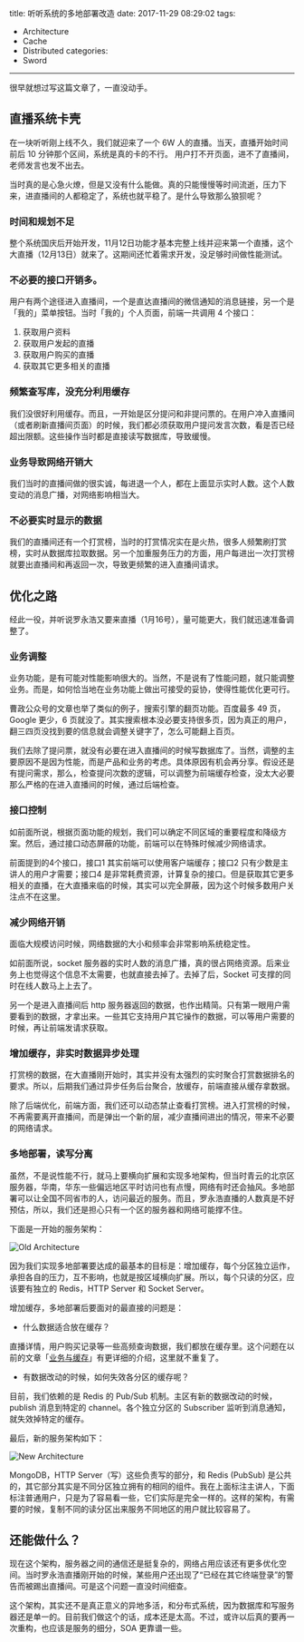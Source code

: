title: 听听系统的多地部署改造
date: 2017-11-29 08:29:02
tags:
  - Architecture
  - Cache
  - Distributed
categories:
  - Sword
---

很早就想过写这篇文章了，一直没动手。  

## 直播系统卡壳

在一块听听刚上线不久，我们就迎来了一个 6W 人的直播。当天，直播开始时间前后 10 分钟那个区间，系统是真的卡的不行。  用户打不开页面，进不了直播间，老师发言也发不出去。  

当时真的是心急火燎，但是又没有什么能做。真的只能慢慢等时间流逝，压力下来，进直播间的人都稳定了，系统也就平稳了。是什么导致那么狼狈呢？  

### 时间和规划不足  

整个系统国庆后开始开发，11月12日功能才基本完整上线并迎来第一个直播，这个大直播（12月13日）就来了。这期间还忙着需求开发，没足够时间做性能测试。  

### 不必要的接口开销多。  

用户有两个途径进入直播间，一个是直达直播间的微信通知的消息链接，另一个是「我的」菜单按钮。当时「我的」个人页面，前端一共调用 4 个接口：  

1. 获取用户资料
2. 获取用户发起的直播  
3. 获取用户购买的直播  
4. 获取其它更多相关的直播  

### 频繁查写库，没充分利用缓存

我们没很好利用缓存。而且，一开始是区分提问和非提问票的。在用户冲入直播间（或者刷新直播间页面）的时候，我们都必须获取用户提问发言次数，看是否已经超出限额。这些操作当时都是直接读写数据库，导致缓慢。  

### 业务导致网络开销大

我们当时的直播间做的很实诚，每进退一个人，都在上面显示实时人数。这个人数变动的消息广播，对网络影响相当大。  

### 不必要实时显示的数据

我们的直播间还有一个打赏榜，当时的打赏情况实在是火热，很多人频繁刷打赏榜，实时从数据库拉取数据。另一个加重服务压力的方面，用户每进出一次打赏榜就要出直播间和再返回一次，导致更频繁的进入直播间请求。  


## 优化之路

经此一役，并听说罗永浩又要来直播（1月16号），量可能更大，我们就迅速准备调整了。  

### 业务调整

业务功能，是有可能对性能影响很大的。当然，不是说有了性能问题，就只能调整业务。而是，如何恰当地在业务功能上做出可接受的妥协，使得性能优化更可行。  

曹政公众号的文章也举了类似的例子，搜索引擎的翻页功能。百度最多 49 页，Google 更少，6 页就没了。其实搜索根本没必要支持很多页，因为真正的用户，翻三四页没找到要的信息就会调整关键字了，怎么可能翻上百页。  

我们去除了提问票，就没有必要在进入直播间的时候写数据库了。当然，调整的主要原因不是因为性能，而是产品和业务的考虑。具体原因有机会再分享。假设还是有提问需求，那么，检查提问次数的逻辑，可以调整为前端缓存检查，没太大必要那么严格的在进入直播间的时候，通过后端检查。  

### 接口控制

如前面所说，根据页面功能的规划，我们可以确定不同区域的重要程度和降级方案。然后，通过接口动态屏蔽的功能，前端可以在特殊时候减少网络请求。  

前面提到的4个接口，接口1 其实前端可以使用客户端缓存；接口2 只有少数是主讲人的用户才需要；接口4 是非常耗费资源，计算复杂的接口。但是获取其它更多相关的直播，在大直播来临的时候，其实可以完全屏蔽，因为这个时候多数用户关注点不在这里。  

### 减少网络开销

面临大规模访问时候，网络数据的大小和频率会非常影响系统稳定性。  

如前面所说，socket 服务器的实时人数的消息广播，真的很占网络资源。后来业务上也觉得这个信息不太需要，也就直接去掉了。去掉了后，Socket 可支撑的同时在线人数马上上去了。  

另一个是进入直播间后 http 服务器返回的数据，也作出精简。只有第一眼用户需要看到的数据，才拿出来。一些其它支持用户其它操作的数据，可以等用户需要的时候，再让前端发请求获取。  

### 增加缓存，非实时数据异步处理

打赏榜的数据，在大直播刚开始时，其实并没有太强烈的实时聚合打赏数据排名的要求。所以，后期我们通过异步任务后台聚合，放缓存，前端直接从缓存拿数据。  

除了后端优化，前端方面，我们还可以动态禁止查看打赏榜。进入打赏榜的时候，不再需要离开直播间，而是弹出一个新的层，减少直播间进出的情况，带来不必要的网络请求。  

### 多地部署，读写分离

虽然，不是说性能不行，就马上要横向扩展和实现多地架构，但当时青云的北京区服务器，华南，华东一些偏远地区平时访问也有点慢，网络有时还会抽风。多地部署可以让全国不同省市的人，访问最近的服务。而且，罗永浩直播的人数真是不好预估，所以，我们还是担心只有一个区的服务器和网络可能撑不住。  

下面是一开始的服务架构：  

![Old Architecture](http://thinkingincrowd.u.qiniudn.com/tingting-old-architecture.png)

因为我们实现多地部署要达成的最基本的目标是：增加缓存，每个分区独立运作，承担各自的压力，互不影响，也就是按区域横向扩展。所以，每个只读的分区，应该要有独立的 Redis，HTTP Server 和 Socket Server。  

增加缓存，多地部署后要面对的最直接的问题是：  

* 什么数据适合放在缓存？  

[业务与缓存]: http://www.thinkingincrowd.me/2017/05/02/cache-and-business-characteristics/

直播详情，用户购买记录等一些高频查询数据，我们都放在缓存里。这个问题在以前的文章「[业务与缓存][]」有更详细的介绍，这里就不重复了。  

* 有数据改动的时候，如何失效各分区的缓存呢？  

目前，我们依赖的是 Redis 的 Pub/Sub 机制。主区有新的数据改动的时候，publish 消息到特定的 channel。各个独立分区的 Subscriber 监听到消息通知，就失效掉特定的缓存。  

最后，新的服务架构如下：  

![New Architecture](http://thinkingincrowd.u.qiniudn.com/tingting-new-architecture.png)

MongoDB，HTTP Server（写）这些负责写的部分，和 Redis (PubSub) 是公共的，其它部分其实是不同分区独立拥有的相同的组件。我在上面标注主讲人，下面标注普通用户，只是为了容易看一些，它们实际是完全一样的。这样的架构，有需要的时候，复制不同的读分区出来服务不同地区的用户就比较容易了。  


## 还能做什么？

现在这个架构，服务器之间的通信还是挺复杂的，网络占用应该还有更多优化空间。当时罗永浩直播刚开始的时候，某些用户还出现了“已经在其它终端登录”的警告而被踢出直播间。可是这个问题一直没时间细查。  

这个架构，其实还不是真正意义的异地多活，和分布式系统，因为数据库和写服务器还是单一的。目前我们做这个的话，成本还是太高。不过，或许以后真的要再一次重构，也应该是服务的细分，SOA 更靠谱一些。  
